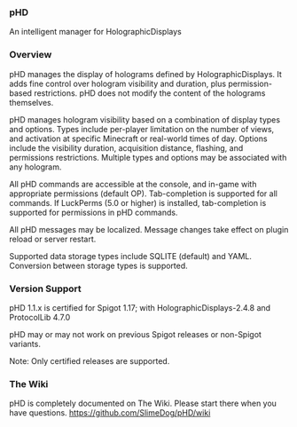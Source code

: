 ### pHD
An intelligent manager for HolographicDisplays

### Overview
pHD manages the display of holograms defined by HolographicDisplays.
It adds fine control over hologram visibility and duration, plus permission-based restrictions.
pHD does not modify the content of the holograms themselves.

pHD manages hologram visibility based on a combination of display types and options.
Types include per-player limitation on the number of views, and activation at specific Minecraft or real-world times of day. Options include the visibility duration, acquisition distance, flashing, and permissions restrictions.
Multiple types and options may be associated with any hologram.

All pHD commands are accessible at the console, and in-game with appropriate permissions (default OP). Tab-completion is supported for all commands.
If LuckPerms (5.0 or higher) is installed, tab-completion is supported for permissions in pHD commands.

All pHD messages may be localized. Message changes take effect on plugin reload or server restart.

Supported data storage types include SQLITE (default) and YAML. Conversion between storage types is supported.

### Version Support
pHD 1.1.x is certified for Spigot 1.17; with HolographicDisplays-2.4.8 and ProtocolLib 4.7.0

pHD may or may not work on previous Spigot releases or non-Spigot variants.

Note: Only certified releases are supported.

### The Wiki
pHD is completely documented on The Wiki. Please start there when you have questions.
https://github.com/SlimeDog/pHD/wiki
